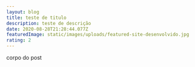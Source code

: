 ```yaml
---
layout: blog
title: teste de titulo
description: teste de descrição
date: 2020-08-28T21:28:44.077Z
featuredImage: static/images/uploads/featured-site-desenvolvido.jpg
rating: 2
---
```

corpo do post